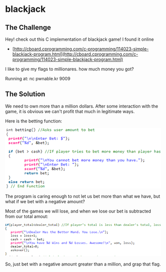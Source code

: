 # blackjack

## The Challenge

Hey! check out this C implementation of blackjack game! I found it online

* [http://cboard.cprogramming.com/c-programming/114023-simple-blackjack-program.html](http://cboard.cprogramming.com/c-programming/114023-simple-blackjack-program.html)

I like to give my flags to millionares. how much money you got?

Running at: nc pwnable.kr 9009

## The Solution

We need to own more than a million dollars. After some interaction with the game, it is obvious we can't profit that much in legitimate ways.

Here is the betting function:

![](../.gitbook/assets/image%20%2839%29.png)

The program is caring enough to not let us bet more than what we have, but what if we bet with a negative amount?

Most of the games we will lose, and when we lose our bet is subtracted from our total amout: 

![](../.gitbook/assets/image%20%2838%29.png)

So, just bet with a negative amount greater than a million, and grap that flag.

